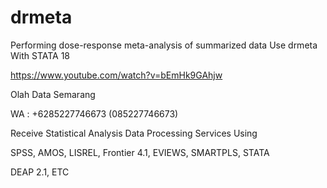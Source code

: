 # drmeta
Performing dose-response meta-analysis of summarized data Use drmeta With STATA 18

https://www.youtube.com/watch?v=bEmHk9GAhjw

Olah Data Semarang

WA : +6285227746673 (085227746673)

Receive Statistical Analysis Data Processing Services Using

SPSS, AMOS, LISREL, Frontier 4.1, EVIEWS, SMARTPLS, STATA

DEAP 2.1, ETC
